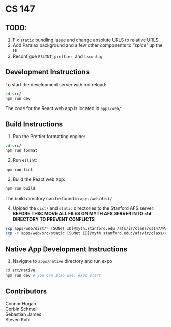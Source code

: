 # CS 147

## TODO:

1. Fix `static` bundling issue and change absolute URLS to relative URLS.
2. Add Paralax background and a few other components to _"spice"_ up the UI.
3. Reconfigue `ESLINT`, `prettier`, and `tsconfig`.

## Development Instructions

To start the development server with hot reload:

```bash
cd src/
npm run dev
```

The code for the React web app is located in `apps/web/`

## Build Instructions

1. Run the Prettier formatting engine:

```bash
cd src/
npm run format
```

2. Run `eslint`:

```bash
npm run lint
```

3. Build the React web app:

```bash
npm run build
```

The build directory can be found in `apps/web/dist/`

4. Upload the `dist/` and `static` directories to the Stanford AFS server:  
   **BEFORE THIS: MOVE ALL FILES ON MYTH AFS SERVER INTO `old` DIRECTORY TO PREVENT CONFLICTS**

```bash
scp apps/web/dist/* [SUNet ID]@myth.stanford.edu:/afs/ir/class/cs147/WWW/projects/BecomingIron-Man/Wavelength
scp -r apps/web/src/static [SUNet ID]@myth.stanford.edu:/afs/ir/class/cs147/WWW/projects/BecomingIron-Man/Wavelength
```

## Native App Development Instructions

1. Navigate to `apps/native` directory and run expo

```bash
cd src/native
npm run dev # you can also use: expo start
```

## Contributors

Connor Hogan  
Corbin Schmeil  
Sebastian James  
Steven Kohl
